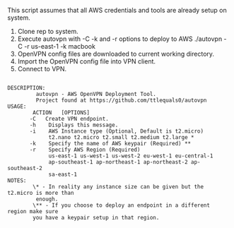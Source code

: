 This script assumes that all AWS credentials and tools are already setup on system.

1. Clone rep to system.
2. Execute autovpn with -C -k and -r options to deploy to AWS
	./autovpn -C -r us-east-1 -k macbook
3. OpenVPN config files are downloaded to current working directory.
4. Import the OpenVPN config file into VPN client.
5. Connect to VPN.

<pre><code>
DESCRIPTION:
       	 autovpn - AWS OpenVPN Deployment Tool.
		 Project found at https://github.com/ttlequals0/autovpn
USAGE:
        ACTION	 [OPTIONS]
       -C   Create VPN endpoint.
       -h	 Displays this message.
       -i	 AWS Instance type (Optional, Default is t2.micro)
			 t2.nano t2.micro t2.small t2.medium t2.large *
       -k	 Specify the name of AWS keypair (Required) **
       -r	 Specify AWS Region (Required)
			 us-east-1 us-west-1 us-west-2 eu-west-1 eu-central-1
			 ap-southeast-1 ap-northeast-1 ap-northeast-2 ap-southeast-2
			 sa-east-1 
NOTES:
       	\* - In reality any instance size can be given but the t2.micro is more than 
       	 enough.
		\** - If you choose to deploy an endpoint in a different region make sure
		you have a keypair setup in that region.
</pre></code>
